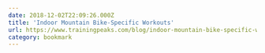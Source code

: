 ```yaml
---
date: 2018-12-02T22:09:26.000Z
title: 'Indoor Mountain Bike-Specific Workouts'
url: https://www.trainingpeaks.com/blog/indoor-mountain-bike-specific-workouts/
category: bookmark
---
```

